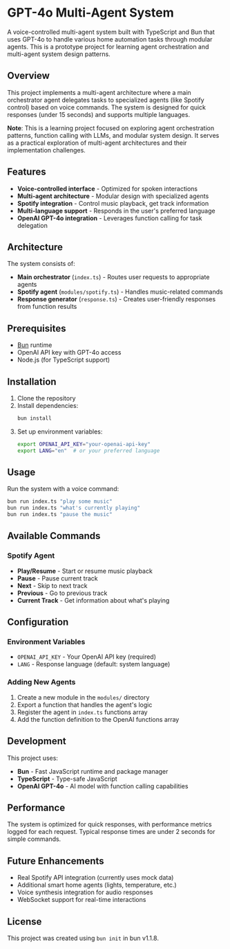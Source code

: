 # GPT-4o Multi-Agent System

A voice-controlled multi-agent system built with TypeScript and Bun that uses GPT-4o to handle various home automation tasks through modular agents. This is a prototype project for learning agent orchestration and multi-agent system design patterns.

## Overview

This project implements a multi-agent architecture where a main orchestrator agent delegates tasks to specialized agents (like Spotify control) based on voice commands. The system is designed for quick responses (under 15 seconds) and supports multiple languages.

**Note**: This is a learning project focused on exploring agent orchestration patterns, function calling with LLMs, and modular system design. It serves as a practical exploration of multi-agent architectures and their implementation challenges.

## Features

- **Voice-controlled interface** - Optimized for spoken interactions
- **Multi-agent architecture** - Modular design with specialized agents
- **Spotify integration** - Control music playback, get track information
- **Multi-language support** - Responds in the user's preferred language
- **OpenAI GPT-4o integration** - Leverages function calling for task delegation

## Architecture

The system consists of:

- **Main orchestrator** (`index.ts`) - Routes user requests to appropriate agents
- **Spotify agent** (`modules/spotify.ts`) - Handles music-related commands
- **Response generator** (`response.ts`) - Creates user-friendly responses from function results

## Prerequisites

- [Bun](https://bun.sh) runtime
- OpenAI API key with GPT-4o access
- Node.js (for TypeScript support)

## Installation

1. Clone the repository
2. Install dependencies:
   ```bash
   bun install
   ```
3. Set up environment variables:
   ```bash
   export OPENAI_API_KEY="your-openai-api-key"
   export LANG="en"  # or your preferred language
   ```

## Usage

Run the system with a voice command:

```bash
bun run index.ts "play some music"
bun run index.ts "what's currently playing"
bun run index.ts "pause the music"
```

## Available Commands

### Spotify Agent
- **Play/Resume** - Start or resume music playback
- **Pause** - Pause current track
- **Next** - Skip to next track
- **Previous** - Go to previous track
- **Current Track** - Get information about what's playing

## Configuration

### Environment Variables
- `OPENAI_API_KEY` - Your OpenAI API key (required)
- `LANG` - Response language (default: system language)

### Adding New Agents

1. Create a new module in the `modules/` directory
2. Export a function that handles the agent's logic
3. Register the agent in `index.ts` functions array
4. Add the function definition to the OpenAI functions array

## Development

This project uses:
- **Bun** - Fast JavaScript runtime and package manager
- **TypeScript** - Type-safe JavaScript
- **OpenAI GPT-4o** - AI model with function calling capabilities

## Performance

The system is optimized for quick responses, with performance metrics logged for each request. Typical response times are under 2 seconds for simple commands.

## Future Enhancements

- Real Spotify API integration (currently uses mock data)
- Additional smart home agents (lights, temperature, etc.)
- Voice synthesis integration for audio responses
- WebSocket support for real-time interactions

## License

This project was created using `bun init` in bun v1.1.8.